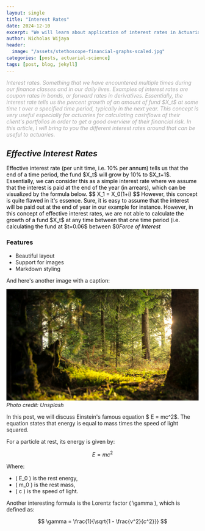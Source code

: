```yaml
---
layout: single
title: "Interest Rates"
date: 2024-12-10
excerpt: "We will learn about application of interest rates in Actuarial Science."
author: Nicholas Wijaya
header: 
  image: "/assets/stethoscope-financial-graphs-scaled.jpg"
categories: [posts, actuarial-science]
tags: [post, blog, jekyll]
---
```


<p style="color:darkgray; font-style:italic;">
      Interest rates. Something that we have encountered multiple times during our finance classes and in our daily lives. Examples of interest rates are coupon rates in bonds, or forward rates in derivatives. Essentially, the interest rate tells us the percent growth of an amount of fund $X_t$ at some time t over a specified time period, typically in the next year. This concept is very useful especially for actuaries for calculating cashflows of their client's portfolios in order to get a good overview of their financial risk. In this article, I will bring to you the different interest rates around that can be useful to actuaries.

<h2 style="color:dark; font-style:italic;">Effective Interest Rates</h2>
<p style="color:black;">
	Effective interest rate (per unit time, i.e. 10% per annum) tells us that the end of a time period, the fund $X_t$ will grow by 10% to $X_t+1$. Essentially, we can consider this as a simple interest rate where we assume that the interest is paid at the end of the year (in arrears), which can be visualized by the formula below.
$$
X_1 = X_0(1+i)
$$
	However, this concept is quite flawed in it's essence. Sure, it is easy to assume that the interest will be paid out at the end of year in our example for instance. However, in this concept of effective interest rates, we are not able to calculate the growth of a fund $X_t$ at any time between that one time period (i.e. calculating the fund at $t=0.06$ between $0<t<1$) except for the amount at the end of the time period. Essentially, the fund amount in any $t$ between $0<t<1$ will therefore still remain at the original amount of $X_t$ because at t=0.06, we have not received the interest yet based on this concept. This can or cannot be true - we do not know. 
	This concept thus can be handy if actuaries are only interested in cashflows only at certain time periods. But in some cases, actuaries are expected to calculate with fund growth within much specific timeframes, it could be within seconds, minutes, or hours. But, this concept of effective interest rates will not be able to fulfill such duty. Now comes the question, what is the remedy for this?

<h2 style="color:dark; font-style:italic;">Force of Interest</h2>
<p style="color:black;">

</p>


### Features

- Beautiful layout
- Support for images
- Markdown styling

And here's another image with a caption:

![A Calm Forest](/assets/forest.jpg)
*Photo credit: Unsplash*


In this post, we will discuss Einstein's famous equation $ E = mc^2$. The equation states that energy is equal to mass times the speed of light squared.

For a particle at rest, its energy is given by:

$$
E = mc^2
$$

Where:
- \( E_0 \) is the rest energy,
- \( m_0 \) is the rest mass,
- \( c \) is the speed of light.

Another interesting formula is the Lorentz factor \( \gamma \), which is defined as:

$$
\gamma = \frac{1}{\sqrt{1 - \frac{v^2}{c^2}}}
$$






